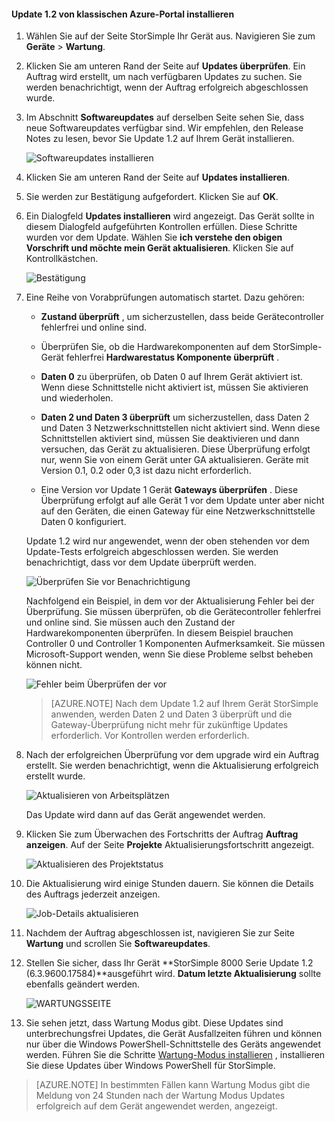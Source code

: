 <!--author=SharS last changed: 01/15/2016-->

#### <a name="to-install-update-12-from-the-azure-classic-portal"></a>Update 1.2 von klassischen Azure-Portal installieren

1. Wählen Sie auf der Seite StorSimple Ihr Gerät aus. Navigieren Sie zum **Geräte** > **Wartung**.

2. Klicken Sie am unteren Rand der Seite auf **Updates überprüfen**. Ein Auftrag wird erstellt, um nach verfügbaren Updates zu suchen. Sie werden benachrichtigt, wenn der Auftrag erfolgreich abgeschlossen wurde.

3. Im Abschnitt **Softwareupdates** auf derselben Seite sehen Sie, dass neue Softwareupdates verfügbar sind. Wir empfehlen, den Release Notes zu lesen, bevor Sie Update 1.2 auf Ihrem Gerät installieren.

    ![Softwareupdates installieren](./media/storsimple-install-update-via-portal/InstallUpdate12_11M.png)

4. Klicken Sie am unteren Rand der Seite auf **Updates installieren**.

5. Sie werden zur Bestätigung aufgefordert. Klicken Sie auf **OK**.

6. Ein Dialogfeld **Updates installieren** wird angezeigt. Das Gerät sollte in diesem Dialogfeld aufgeführten Kontrollen erfüllen. Diese Schritte wurden vor dem Update. Wählen Sie **ich verstehe den obigen Vorschrift und möchte mein Gerät aktualisieren**. Klicken Sie auf Kontrollkästchen.

    ![Bestätigung](./media/storsimple-install-update-via-portal/InstallUpdate12_2M.png)

7. Eine Reihe von Vorabprüfungen automatisch startet. Dazu gehören:

    - **Zustand überprüft** , um sicherzustellen, dass beide Gerätecontroller fehlerfrei und online sind.
    
    - Überprüfen Sie, ob die Hardwarekomponenten auf dem StorSimple-Gerät fehlerfrei **Hardwarestatus Komponente überprüft** .
    
    - **Daten 0** zu überprüfen, ob Daten 0 auf Ihrem Gerät aktiviert ist. Wenn diese Schnittstelle nicht aktiviert ist, müssen Sie aktivieren und wiederholen.
    
    - **Daten 2 und Daten 3 überprüft** um sicherzustellen, dass Daten 2 und Daten 3 Netzwerkschnittstellen nicht aktiviert sind. Wenn diese Schnittstellen aktiviert sind, müssen Sie deaktivieren und dann versuchen, das Gerät zu aktualisieren. Diese Überprüfung erfolgt nur, wenn Sie von einem Gerät unter GA aktualisieren. Geräte mit Version 0.1, 0.2 oder 0,3 ist dazu nicht erforderlich.
    
    - Eine Version vor Update 1 Gerät **Gateways überprüfen** . Diese Überprüfung erfolgt auf alle Gerät 1 vor dem Update unter aber nicht auf den Geräten, die einen Gateway für eine Netzwerkschnittstelle Daten 0 konfiguriert.
 
    Update 1.2 wird nur angewendet, wenn der oben stehenden vor dem Update-Tests erfolgreich abgeschlossen werden. Sie werden benachrichtigt, dass vor dem Update überprüft werden.
  
    ![Überprüfen Sie vor Benachrichtigung](./media/storsimple-install-update-via-portal/InstallUpdate12_3M.png)

    Nachfolgend ein Beispiel, in dem vor der Aktualisierung Fehler bei der Überprüfung. Sie müssen überprüfen, ob die Gerätecontroller fehlerfrei und online sind. Sie müssen auch den Zustand der Hardwarekomponenten überprüfen. In diesem Beispiel brauchen Controller 0 und Controller 1 Komponenten Aufmerksamkeit. Sie müssen Microsoft-Support wenden, wenn Sie diese Probleme selbst beheben können nicht.

     ![Fehler beim Überprüfen der vor](./media/storsimple-install-update-via-portal/HCS_PreUpgradeChecksFailed-include.png)

    > [AZURE.NOTE] Nach dem Update 1.2 auf Ihrem Gerät StorSimple anwenden, werden Daten 2 und Daten 3 überprüft und die Gateway-Überprüfung nicht mehr für zukünftige Updates erforderlich. Vor Kontrollen werden erforderlich.


8. Nach der erfolgreichen Überprüfung vor dem upgrade wird ein Auftrag erstellt. Sie werden benachrichtigt, wenn die Aktualisierung erfolgreich erstellt wurde.
 
    ![Aktualisieren von Arbeitsplätzen](./media/storsimple-install-update-via-portal/InstallUpdate12_44M.png)

    Das Update wird dann auf das Gerät angewendet werden.
 
9. Klicken Sie zum Überwachen des Fortschritts der Auftrag **Auftrag anzeigen**. Auf der Seite **Projekte** Aktualisierungsfortschritt angezeigt. 

    ![Aktualisieren des Projektstatus](./media/storsimple-install-update-via-portal/InstallUpdate12_5M.png)

10. Die Aktualisierung wird einige Stunden dauern. Sie können die Details des Auftrags jederzeit anzeigen.

    ![Job-Details aktualisieren](./media/storsimple-install-update-via-portal/InstallUpdate12_6M.png)

11. Nachdem der Auftrag abgeschlossen ist, navigieren Sie zur Seite **Wartung** und scrollen Sie **Softwareupdates**.

12. Stellen Sie sicher, dass Ihr Gerät **StorSimple 8000 Serie Update 1.2 (6.3.9600.17584)**ausgeführt wird. **Datum letzte Aktualisierung** sollte ebenfalls geändert werden.

    ![WARTUNGSSEITE](./media/storsimple-install-update-via-portal/InstallUpdate12_10M.png)

13. Sie sehen jetzt, dass Wartung Modus gibt. Diese Updates sind unterbrechungsfrei Updates, die Gerät Ausfallzeiten führen und können nur über die Windows PowerShell-Schnittstelle des Geräts angewendet werden. Führen Sie die Schritte [Wartung-Modus installieren](storsimple-update-device.md#install-maintenance-mode-updates-via-windows-powershell-for-storsimple) , installieren Sie diese Updates über Windows PowerShell für StorSimple.

> [AZURE.NOTE] In bestimmten Fällen kann Wartung Modus gibt die Meldung von 24 Stunden nach der Wartung Modus Updates erfolgreich auf dem Gerät angewendet werden, angezeigt.  


